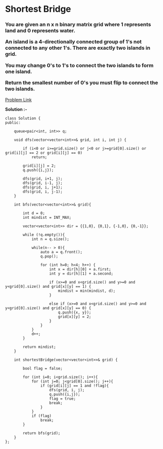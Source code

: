 # Shortest Bridge

<h3>
You are given an n x n binary matrix grid where 1 represents land and 0 represents water.

An island is a 4-directionally connected group of 1's not connected to any other 1's. There are exactly two islands in grid.

You may change 0's to 1's to connect the two islands to form one island.

Return the smallest number of 0's you must flip to connect the two islands.
</h3>

[Problem Link](https://leetcode.com/problems/shortest-bridge/description/)

**Solution :-**

```
class Solution {
public:
    
    queue<pair<int, int>> q; 
    
    void dfs(vector<vector<int>>& grid, int i, int j) { 
        
        if (i<0 or i>=grid.size() or j<0 or j>=grid[0].size() or grid[i][j] == 2 or grid[i][j] == 0)
            return;
        
        grid[i][j] = 2; 
        q.push({i,j}); 
        
        dfs(grid, i+1, j);
        dfs(grid, i-1, j);
        dfs(grid, i, j+1);
        dfs(grid, i, j-1);
    }
    
    int bfs(vector<vector<int>>& grid){
        
        int d = 0; 
        int mindist = INT_MAX; 
        
        vector<vector<int>> dir = {{1,0}, {0,1}, {-1,0}, {0,-1}};
        
        while (!q.empty()){
            int n = q.size();
            
            while(n-- > 0){
                auto a = q.front();
                q.pop();

                for (int h=0; h<4; h++) {
                    int x = dir[h][0] + a.first;
                    int y = dir[h][1] + a.second;
                    
                    if (x>=0 and x<grid.size() and y>=0 and y<grid[0].size() and grid[x][y] == 1) {  
                        mindist = min(mindist, d);
                    }

                    else if (x>=0 and x<grid.size() and y>=0 and y<grid[0].size() and grid[x][y] == 0) { 
                        q.push({x, y});
                        grid[x][y] = 2;
                    }
                }
            }
            d++;
        }
        
        return mindist;
    }
    
    int shortestBridge(vector<vector<int>>& grid) {
        
        bool flag = false;
        
        for (int i=0; i<grid.size(); i++){
            for (int j=0; j<grid[0].size(); j++){
                if (grid[i][j] == 1 and !flag){ 
                    dfs(grid, i, j); 
                    q.push({i,j});
                    flag = true;
                    break;
                }
            }
            if (flag)
                break;
        }
        
        return bfs(grid); 
    }
};
```
